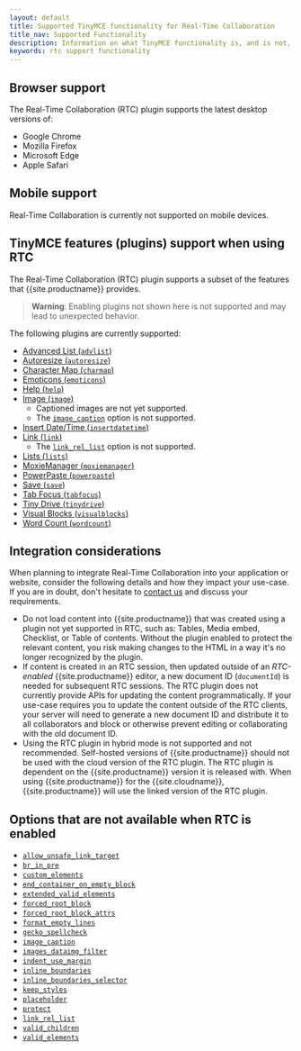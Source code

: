 ```yaml
---
layout: default
title: Supported TinyMCE functionality for Real-Time Collaboration
title_nav: Supported Functionality
description: Information on what TinyMCE functionality is, and is not, supported in Real-Time Collaboration
keywords: rtc support functionality
---
```


## Browser support

The Real-Time Collaboration (RTC) plugin supports the latest desktop versions of:

* Google Chrome
* Mozilla Firefox
* Microsoft Edge
* Apple Safari

## Mobile support

Real-Time Collaboration is currently not supported on mobile devices.

## TinyMCE features (plugins) support when using RTC

The Real-Time Collaboration (RTC) plugin supports a subset of the features that {{site.productname}} provides.

> **Warning**: Enabling plugins not shown here is not supported and may lead to unexpected behavior.

The following plugins are currently supported:

* [Advanced List (`advlist`)]({{site.baseurl}}/plugins/opensource/advlist/)
* [Autoresize (`autoresize`)]({{site.baseurl}}/plugins/opensource/autoresize/)
* [Character Map (`charmap`)]({{site.baseurl}}/plugins/opensource/charmap/)
* [Emoticons (`emoticons`)]({{site.baseurl}}/plugins/opensource/emoticons/)
* [Help (`help`)]({{site.baseurl}}/plugins/opensource/help/)
* [Image (`image`)]({{site.baseurl}}/plugins/opensource/image/)
  * Captioned images are not yet supported.
  * The [`image_caption`]({{site.baseurl}}/plugins/opensource/image/#image_caption) option is not supported.
* [Insert Date/Time (`insertdatetime`)]({{site.baseurl}}/plugins/opensource/insertdatetime/)
* [Link (`link`)]({{site.baseurl}}/plugins/opensource/link/)
  * The [`link_rel_list`]({{site.baseurl}}/plugins/opensource/link/#link_rel_list) option is not supported.
* [Lists (`lists`)]({{site.baseurl}}/plugins/opensource/lists/)
* [MoxieManager (`moxiemanager`)]({{site.baseurl}}/plugins/premium/moxiemanager/)
* [PowerPaste (`powerpaste`)]({{site.baseurl}}/plugins/premium/powerpaste/)
* [Save (`save`)]({{site.baseurl}}/plugins/opensource/save/)
* [Tab Focus (`tabfocus`)]({{site.baseurl}}/plugins/opensource/tabfocus/)
* [Tiny Drive (`tinydrive`)]({{site.baseurl}}/plugins/premium/tinydrive/)
* [Visual Blocks (`visualblocks`)]({{site.baseurl}}/plugins/opensource/visualblocks/)
* [Word Count (`wordcount`)]({{site.baseurl}}/plugins/opensource/wordcount/)

## Integration considerations

When planning to integrate Real-Time Collaboration into your application or website, consider the following details and how they impact your use-case. If you are in doubt, don't hesitate to [contact us]({{site.contactpage}}) and discuss your requirements.

* Do not load content into {{site.productname}} that was created using a plugin not yet supported in RTC, such as: Tables, Media embed, Checklist, or Table of contents. Without the plugin enabled to protect the relevant content, you risk making changes to the HTML in a way it's no longer recognized by the plugin.
* If content is created in an RTC session, then updated outside of an _RTC-enabled_ {{site.productname}} editor, a new document ID (`documentId`) is needed for subsequent RTC sessions. The RTC plugin does not currently provide APIs for updating the content programmatically. If your use-case requires you to update the content outside of the RTC clients, your server will need to generate a new document ID and distribute it to all collaborators and block or otherwise prevent editing or collaborating with the old document ID.
* Using the RTC plugin in hybrid mode is not supported and not recommended. Self-hosted versions of {{site.productname}} should not be used with the cloud version of the RTC plugin. The RTC plugin is dependent on the {{site.productname}} version it is released with. When using {{site.productname}} for the {{site.cloudname}}, {{site.productname}} will use the linked version of the RTC plugin.

## Options that are not available when RTC is enabled

* [`allow_unsafe_link_target`]({{site.baseurl}}/configure/content-filtering/#allow_unsafe_link_target)
* [`br_in_pre`]({{site.baseurl}}/configure/advanced-editing-behavior/#br_in_pre)
* [`custom_elements`]({{site.baseurl}}/configure/content-filtering/#custom_elements)
* [`end_container_on_empty_block`]({{site.baseurl}}/configure/advanced-editing-behavior/#end_container_on_empty_block)
* [`extended_valid_elements`]({{site.baseurl}}/configure/content-filtering/#extended_valid_elements)
* [`forced_root_block`]({{site.baseurl}}/configure/content-filtering/#forced_root_block)
* [`forced_root_block_attrs`]({{site.baseurl}}/configure/content-filtering/#forced_root_block_attrs)
* [`format_empty_lines`]({{site.baseurl}}/configure/content-formatting/#format_empty_lines)
* [`gecko_spellcheck`]({{site.baseurl}}/configure/spelling/#gecko_spellcheck)
* [`image_caption`]({{site.baseurl}}/plugins/opensource/image/#image_caption)
* [`images_dataimg_filter`]({{site.baseurl}}/configure/file-image-upload/#images_dataimg_filter)
* [`indent_use_margin`]({{site.baseurl}}/configure/content-formatting/#indent_use_margin)
* [`inline_boundaries`]({{site.baseurl}}/configure/content-appearance/#inline_boundaries)
* [`inline_boundaries_selector`]({{site.baseurl}}/configure/content-appearance/#inline_boundaries_selector)
* [`keep_styles`]({{site.baseurl}}/configure/content-filtering/#keep_styles)
* [`placeholder`]({{site.baseurl}}/configure/editor-appearance/#placeholder)
* [`protect`]({{site.baseurl}}/configure/content-filtering/#protect)
* [`link_rel_list`]({{site.baseurl}}/plugins/opensource/link/#link_rel_list)
* [`valid_children`]({{site.baseurl}}/configure/content-filtering/#valid_children)
* [`valid_elements`]({{site.baseurl}}/configure/content-filtering/#valid_elements)
